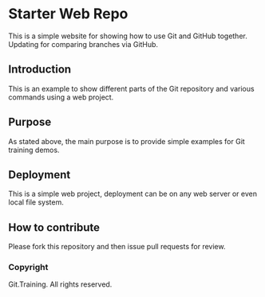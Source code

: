 # Starter Web Repo
This is a simple website for showing how to use Git and GitHub together.
Updating for comparing branches via GitHub.

## Introduction
This is an example to show different parts of the Git repository and various commands using a web project.

## Purpose
As stated above, the main purpose is to provide simple examples for Git training demos.

## Deployment
This is a simple web project, deployment can be on any web server or even local file system.

## How to contribute

Please fork this repository and then issue pull requests for review.

### Copyright

Git.Training. All rights reserved.
